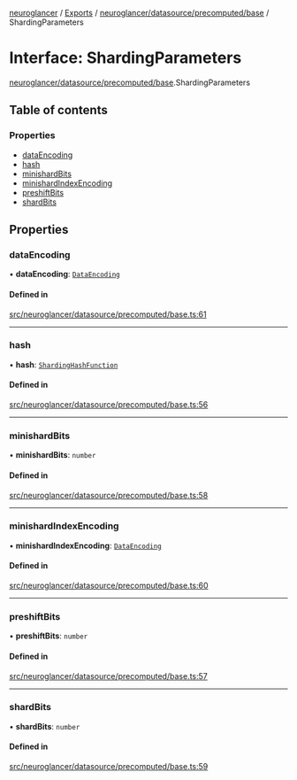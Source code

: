 [neuroglancer](../README.md) / [Exports](../modules.md) / [neuroglancer/datasource/precomputed/base](../modules/neuroglancer_datasource_precomputed_base.md) / ShardingParameters

# Interface: ShardingParameters

[neuroglancer/datasource/precomputed/base](../modules/neuroglancer_datasource_precomputed_base.md).ShardingParameters

## Table of contents

### Properties

- [dataEncoding](neuroglancer_datasource_precomputed_base.ShardingParameters.md#dataencoding)
- [hash](neuroglancer_datasource_precomputed_base.ShardingParameters.md#hash)
- [minishardBits](neuroglancer_datasource_precomputed_base.ShardingParameters.md#minishardbits)
- [minishardIndexEncoding](neuroglancer_datasource_precomputed_base.ShardingParameters.md#minishardindexencoding)
- [preshiftBits](neuroglancer_datasource_precomputed_base.ShardingParameters.md#preshiftbits)
- [shardBits](neuroglancer_datasource_precomputed_base.ShardingParameters.md#shardbits)

## Properties

### dataEncoding

• **dataEncoding**: [`DataEncoding`](../enums/neuroglancer_datasource_precomputed_base.DataEncoding.md)

#### Defined in

[src/neuroglancer/datasource/precomputed/base.ts:61](https://github.com/ActiveBrainAtlas2/neuroglancer/blob/034b457d/src/neuroglancer/datasource/precomputed/base.ts#L61)

___

### hash

• **hash**: [`ShardingHashFunction`](../enums/neuroglancer_datasource_precomputed_base.ShardingHashFunction.md)

#### Defined in

[src/neuroglancer/datasource/precomputed/base.ts:56](https://github.com/ActiveBrainAtlas2/neuroglancer/blob/034b457d/src/neuroglancer/datasource/precomputed/base.ts#L56)

___

### minishardBits

• **minishardBits**: `number`

#### Defined in

[src/neuroglancer/datasource/precomputed/base.ts:58](https://github.com/ActiveBrainAtlas2/neuroglancer/blob/034b457d/src/neuroglancer/datasource/precomputed/base.ts#L58)

___

### minishardIndexEncoding

• **minishardIndexEncoding**: [`DataEncoding`](../enums/neuroglancer_datasource_precomputed_base.DataEncoding.md)

#### Defined in

[src/neuroglancer/datasource/precomputed/base.ts:60](https://github.com/ActiveBrainAtlas2/neuroglancer/blob/034b457d/src/neuroglancer/datasource/precomputed/base.ts#L60)

___

### preshiftBits

• **preshiftBits**: `number`

#### Defined in

[src/neuroglancer/datasource/precomputed/base.ts:57](https://github.com/ActiveBrainAtlas2/neuroglancer/blob/034b457d/src/neuroglancer/datasource/precomputed/base.ts#L57)

___

### shardBits

• **shardBits**: `number`

#### Defined in

[src/neuroglancer/datasource/precomputed/base.ts:59](https://github.com/ActiveBrainAtlas2/neuroglancer/blob/034b457d/src/neuroglancer/datasource/precomputed/base.ts#L59)

